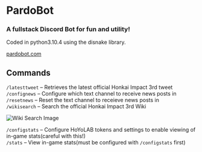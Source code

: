 # PardoBot
### A fullstack Discord Bot for fun and utility!

Coded in python3.10.4 using the disnake library.

[pardobot.com](http://pardobot.com)

## Commands

```/latesttweet``` – Retrieves the latest official Honkai Impact 3rd tweet  
```/confignews``` – Configure which text channel to receive news posts in  
```/resetnews``` – Reset the text channel to receieve news posts in  
```/wikisearch``` – Search the official Honkai Impact 3rd Wiki  
  
![Wiki Search Image](http://pardobot.com/static/images/vill_v_wikisearch.png)  
  
```/configstats``` – Configure HoYoLAB tokens and settings to enable viewing of in-game stats(careful with this!)  
```/stats``` – View in-game stats(must be configured with ```/configstats``` first)  

